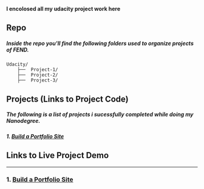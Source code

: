 **I encolosed all my udacity project work here**


## Repo

##### Inside the repo you'll find the following folders used to organize projects of FEND.

```
Udacity/
    ├──  Project-1/
    ├──  Project-2/
    ├──  Project-3/
```

## Projects (Links to Project Code)

##### The following is a list of projects i sucessfully completed while doing my Nanodegree.
##### 1. [Build a Portfolio Site](https://github.com/Lingachan/Udacity/Project1)

## Links to Live Project Demo
____________________________________________________________________________________________
### 1. [Build a Portfolio Site](https://jaikathuria.github.io/Front-End-Web-Developer-Nanodegree/Project-3/)
